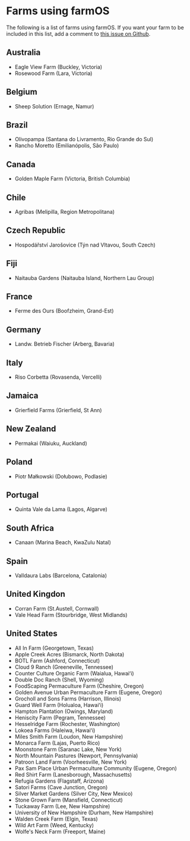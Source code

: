 # Farms using farmOS

The following is a list of farms using farmOS. If you want your farm to be
included in this list, add a comment to [this issue on Github].

## Australia

* Eagle View Farm (Buckley, Victoria)
* Rosewood Farm (Lara, Victoria)

## Belgium

* Sheep Solution (Ernage, Namur)

## Brazil

* Olivopampa (Santana do Livramento, Rio Grande do Sul)
* Rancho Moretto (Emilianópolis, São Paulo)

## Canada

* Golden Maple Farm (Victoria, British Columbia)

## Chile

* Agribas (Melipilla, Region Metropolitana)

## Czech Republic

* Hospodářství Jarošovice (Týn nad Vltavou, South Czech)

## Fiji

* Naitauba Gardens (Naitauba Island, Northern Lau Group)

## France

* Ferme des Ours (Boofzheim, Grand-Est)

## Germany

* Landw. Betrieb Fischer (Arberg, Bavaria)

## Italy

* Riso Corbetta (Rovasenda, Vercelli)

## Jamaica

* Grierfield Farms (Grierfield, St Ann)

## New Zealand

* Permakai (Waiuku, Auckland)

## Poland

* Piotr Małkowski (Dołubowo, Podlasie)

## Portugal

* Quinta Vale da Lama (Lagos, Algarve)

## South Africa

* Canaan (Marina Beach, KwaZulu Natal)

## Spain

* Valldaura Labs (Barcelona, Catalonia)

## United Kingdon

* Corran Farm (St.Austell, Cornwall)
* Vale Head Farm (Stourbridge, West Midlands)

## United States

* All In Farm (Georgetown, Texas)
* Apple Creek Acres (Bismarck, North Dakota)
* BOTL Farm (Ashford, Connecticut)
* Cloud 9 Ranch (Greeneville, Tennessee)
* Counter Culture Organic Farm (Waialua, Hawai&#699;i)
* Double Doc Ranch (Shell, Wyoming)
* FoodScaping Permaculture Farm (Cheshire, Oregon)
* Golden Avenue Urban Permaculture Farm (Eugene, Oregon)
* Grocholl and Sons Farms (Harrison, Illinois)
* Guard Well Farm (Holualoa, Hawai&#699;i)
* Hampton Plantation (Owings, Maryland)
* Heniscity Farm (Pegram, Tennessee)
* Hesselridge Farm (Rochester, Washington)
* Lokoea Farms (Haleiwa, Hawai&#699;i)
* Miles Smith Farm (Loudon, New Hampshire)
* Monarca Farm (Lajas, Puerto Rico)
* Moonstone Farm (Saranac Lake, New York)
* North Mountain Pastures (Newport, Pennsylvania)
* Patroon Land Farm (Voorheesville, New York)
* Pax Sam Place Urban Permaculture Community (Eugene, Oregon)
* Red Shirt Farm (Lanesborough, Massachusetts)
* Refugia Gardens (Flagstaff, Arizona)
* Satori Farms (Cave Junction, Oregon)
* Silver Market Gardens (Silver City, New Mexico)
* Stone Grown Farm (Mansfield, Connecticut)
* Tuckaway Farm (Lee, New Hampshire)
* University of New Hampshire (Durham, New Hampshire)
* Walden Creek Farm (Elgin, Texas)
* Wild Art Farm (Weed, Kentucky)
* Wolfe's Neck Farm (Freeport, Maine)

[this issue on Github]: https://github.com/farmOS/farmOS.org/issues/12

